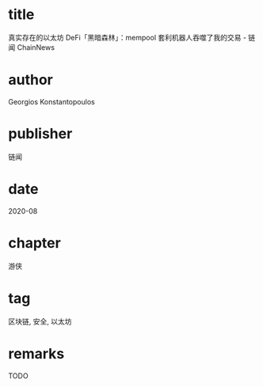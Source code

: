 # title
真实存在的以太坊 DeFi「黑暗森林」：mempool 套利机器人吞噬了我的交易 - 链闻 ChainNews

# author
Georgios Konstantopoulos

# publisher
链闻

# date
2020-08

# chapter
游侠

# tag
区块链, 安全, 以太坊

# remarks
TODO
